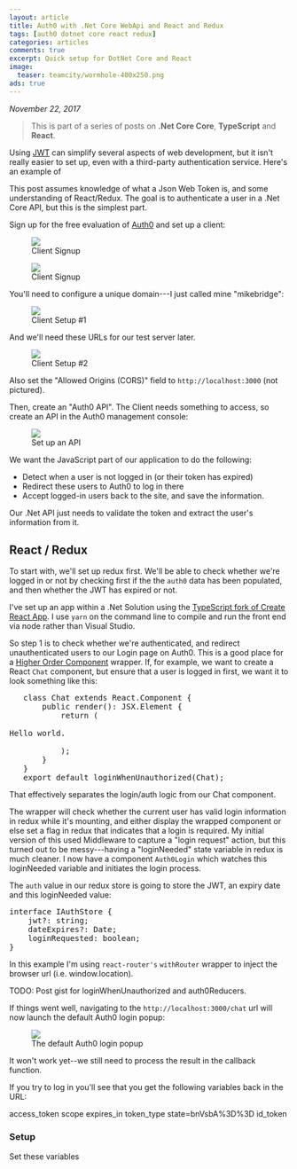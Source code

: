 ```yaml
---
layout: article
title: Auth0 with .Net Core WebApi and React and Redux
tags: [auth0 dotnet core react redux]
categories: articles
comments: true
excerpt: Quick setup for DotNet Core and React
image:
  teaser: teamcity/wormhole-400x250.png
ads: true
---
```


*November 22, 2017*

>
> This is part of a series of posts on **.Net Core Core**, **TypeScript** and **React**.
>

Using [JWT](https://jwt.io/) can simplify several aspects of web development, but 
it isn't really easier to set up, even with a third-party authentication service.  Here's
an example of 

This post assumes knowledge of what a Json Web Token is, and
some understanding of React/Redux.  The goal is to authenticate a user
in a .Net Core API, but this is the simplest part.

Sign up for the free evaluation of [Auth0](https://auth0.com) and
set up a client:

<figure>
 	<img src="/images/auth0/auth0signup.png">
 	<figcaption>Client Signup</figcaption>
</figure> 

<figure>
 	<img src="/images/auth0/auth0signup2.png">
 	<figcaption>Client Signup</figcaption>
</figure> 

You'll need to configure a unique domain---I just called mine "mikebridge":

<figure>
 	<img src="/images/auth0/auth0client_setup1.png">
 	<figcaption>Client Setup #1</figcaption>
</figure> 

And we'll need these URLs for our test server later.

<figure>
 	<img src="/images/auth0/auth0client_setup.png">
 	<figcaption>Client Setup #2</figcaption>
</figure> 


Also set the "Allowed Origins (CORS)" field to `http://localhost:3000` (not pictured).

Then, create an "Auth0 API".  The Client needs something to access,
so create an API in the Auth0 management console:

<figure>
 	<img src="/images/auth0/auth0_signupapi.png">
 	<figcaption>Set up an API</figcaption>
</figure> 



We want the JavaScript part of our application to do the following:

- Detect when a user is not logged in (or their token has expired)
- Redirect these users to Auth0 to log in there
- Accept logged-in users back to the site, and save the information.

Our .Net API just needs to validate the token and extract the user's
information from it.

## React / Redux

To start with, we'll set up redux first.  We'll be able to check
whether we're logged in or not by checking first if the the
`auth0` data has been populated, and then whether the JWT has expired
or not.

I've set up an app within a .Net Solution using the [TypeScript fork of Create React App](https://github.com/wmonk/create-react-app-typescript).  I
use `yarn` on the command line to compile and run the front end via node
rather than Visual Studio.

So step 1 is to check whether we're authenticated, and redirect
unauthenticated users to our Login page on Auth0.  This is a
good place for a [Higher Order Component](articles/getting-started-typescript-react-4/) wrapper.  If, for example, we want to create a React `Chat`
component, but ensure that a user is logged in first, we want it to
look something like this:

<pre>
   class Chat extends React.Component<IChatProps> {
       public render(): JSX.Element {
           return (
               <div>Hello world.</div>
           );
       }
   }
   export default loginWhenUnauthorized(Chat);
</pre>

That effectively separates the login/auth logic from our Chat component.

The wrapper will check whether the current user has valid login information
in redux while it's mounting, and either display the wrapped component
or else set a flag in redux that indicates that a login is required.  My
initial version of this used Middleware to capture a "login request"
action, but this turned out to be messy---having a "loginNeeded" state
variable in redux is much cleaner.  I now have a component `Auth0Login`
which watches this loginNeeded variable and initiates the login
process.

The `auth` value in our redux store is going to store the JWT,
an expiry date and this loginNeeded value:

<pre>
interface IAuthStore {
    jwt?: string;
    dateExpires?: Date;
    loginRequested: boolean;
}
</pre>

In this example I'm using `react-router's` `withRouter` wrapper
to inject the browser url (i.e. window.location).

TODO: Post gist for loginWhenUnauthorized and auth0Reducers.


If things went well, navigating to the `http://localhost:3000/chat` url
will now launch the default Auth0 login popup:

<figure>
        <img src="/images/auth0/auth0_login.png">
 	<figcaption>The default Auth0 login popup</figcaption>
</figure> 

It won't work yet--we still need to process the result in the callback function.

If you try to log in you'll see that you get the following
variables back in the URL:

access_token
scope
expires_in
token_type
state=bnVsbA%3D%3D
id_token

### Setup
Set these variables

 


